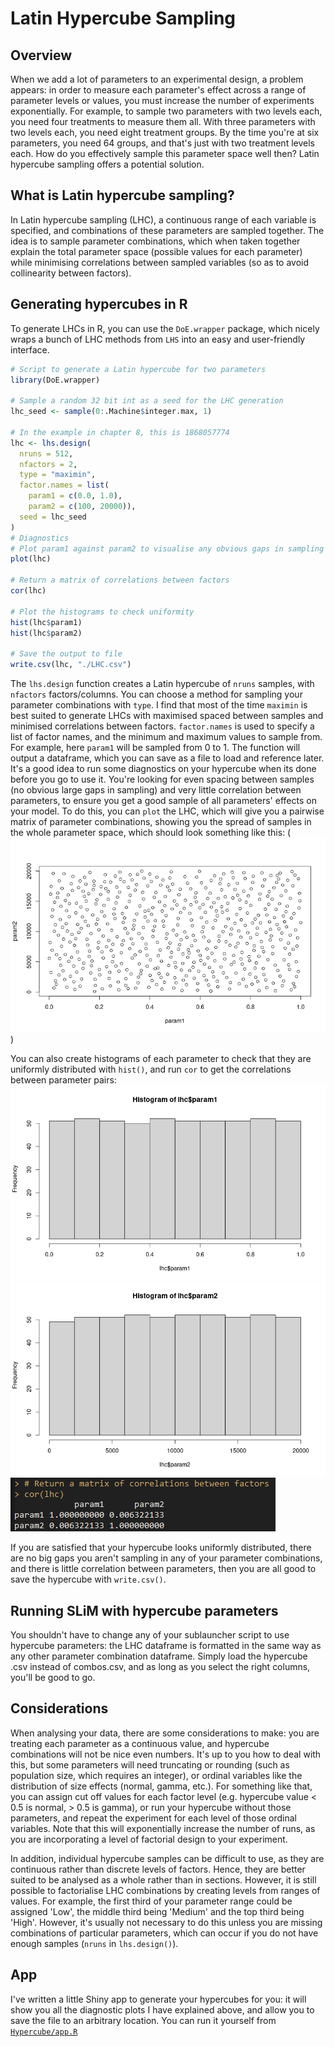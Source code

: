 

# Latin Hypercube Sampling

## Overview

When we add a lot of parameters to an experimental design, a problem appears: in order to 
measure each parameter's effect across a range of parameter levels or values, you must increase the 
number of experiments exponentially. For example, to sample two parameters with two levels each, 
you need four treatments to measure them all. With three parameters with two levels each, you need
eight treatment groups. By the time you're at six parameters, you need 64 groups, and that's just with 
two treatment levels each. How do you effectively sample this parameter space well then? Latin hypercube
sampling offers a potential solution. 

## What is Latin hypercube sampling?

In Latin hypercube sampling (LHC), a continuous range of each variable is specified, and combinations
of these parameters are sampled together. The idea is to sample parameter combinations, which when taken 
together explain the total parameter space (possible values for each parameter) while minimising 
correlations between sampled variables (so as to avoid collinearity between factors).

## Generating hypercubes in R

To generate LHCs in R, you can use the `DoE.wrapper` package, which nicely wraps a bunch of
LHC methods from `LHS` into an easy and user-friendly interface.


```r
# Script to generate a Latin hypercube for two parameters
library(DoE.wrapper)

# Sample a random 32 bit int as a seed for the LHC generation
lhc_seed <- sample(0:.Machine$integer.max, 1)

# In the example in chapter 8, this is 1868057774
lhc <- lhs.design(
  nruns = 512,
  nfactors = 2,
  type = "maximin",
  factor.names = list(
    param1 = c(0.0, 1.0),
    param2 = c(100, 20000)),
  seed = lhc_seed
)
# Diagnostics
# Plot param1 against param2 to visualise any obvious gaps in sampling and correlations
plot(lhc)

# Return a matrix of correlations between factors
cor(lhc)

# Plot the histograms to check uniformity
hist(lhc$param1)
hist(lhc$param2)

# Save the output to file
write.csv(lhc, "./LHC.csv")
```

The `lhs.design` function creates a Latin hypercube of `nruns` samples, with `nfactors` factors/columns.
You can choose a method for sampling your parameter combinations with `type`. I find that most of the time 
`maximin` is best suited to generate LHCs with maximised spaced between samples and minimised correlations
between factors. `factor.names` is used to specify a list of factor names, and the minimum and maximum values
to sample from. For example, here `param1` will be sampled from 0 to 1. 
The function will output a dataframe, which you can save as a file to load and reference later.
It's a good idea to run some diagnostics on your hypercube when its done before you go to use it. You're looking for 
even spacing between samples (no obvious large gaps in sampling) and very little correlation between parameters,
to ensure you get a good sample of all parameters' effects on your model. To do this, you can `plot` the LHC,
which will give you a pairwise matrix of parameter combinations, showing you the spread of samples in the whole
parameter space, which should look something like this:
(![](images/chapter8/lhc_plot.png))

You can also create histograms of each parameter to check that they are uniformly distributed with `hist()`, and
run `cor` to get the correlations between parameter pairs:
![](images/chapter8/lhc_hist_param1.png)
![](images/chapter8/lhc_hist_param2.png)
![](images/chapter8/lhc_cor.png)


If you are satisfied that your hypercube looks uniformly distributed, there are no big gaps you aren't sampling in any of your 
parameter combinations, and there is little correlation between parameters, then you are all good to save the hypercube with
`write.csv()`.



## Running SLiM with hypercube parameters

You shouldn't have to change any of your sublauncher script to use hypercube parameters: the LHC dataframe is formatted in the 
same way as any other parameter combination dataframe. Simply load the hypercube .csv instead of combos.csv, and as long as you
select the right columns, you'll be good to go.


## Considerations

When analysing your data, there are some considerations to make: you are treating each parameter as a continuous value, and 
hypercube combinations will not be nice even numbers. It's up to you how to deal with this, but some parameters will need
truncating or rounding (such as population size, which requires an integer), or ordinal variables like the distribution of 
size effects (normal, gamma, etc.). For something like that, you can assign cut off values for each factor level (e.g. hypercube
value < 0.5 is normal, > 0.5 is gamma), or run your hypercube without those parameters, and repeat the experiment for each level 
of those ordinal variables. Note that this will exponentially increase the number of runs, as you are incorporating a level of 
factorial design to your experiment.

In addition, individual hypercube samples can be difficult to use, as they are continuous rather than discrete levels of factors.
Hence, they are better suited to be analysed as a whole rather than in sections. However, it is still possible to factorialise LHC
combinations by creating levels from ranges of values. For example, the first third of your parameter range could be assigned 'Low',
the middle third being 'Medium' and the top third being 'High'. However, it's usually not necessary to do this unless you are missing 
combinations of particular parameters, which can occur if you do not have enough samples (`nruns` in `lhs.design()`). 


## App 

I've written a little Shiny app to generate your hypercubes for you: it will show you all the diagnostic plots I have explained above,
and allow you to save the file to an arbitrary location. You can run it yourself from [`Hypercube/app.R`](https://github.com/nobrien97/PolygenicSLiMBook/blob/main/src/Hypercube/app.R)
